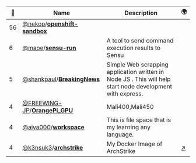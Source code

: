 |:star2: | Name | Description | 🌍|
|---|---|---|---|
|56|[@nekop](https://github.com/nekop)/[**openshift-sandbox**](https://github.com/nekop/openshift-sandbox)|||
|6|[@maoe](https://github.com/maoe)/[**sensu-run**](https://github.com/maoe/sensu-run)|A tool to send command execution results to Sensu||
|5|[@shankpaul](https://github.com/shankpaul)/[**BreakingNews**](https://github.com/shankpaul/BreakingNews)|Simple Web scrapping application written in Node JS . This will help start node development with express.||
|4|[@FREEWING-JP](https://github.com/FREEWING-JP)/[**OrangePi_GPU**](https://github.com/FREEWING-JP/OrangePi_GPU)|Mali400,Mali450||
|4|[@aiya000](https://github.com/aiya000)/[**workspace**](https://github.com/aiya000/workspace)|This is file space that is my learning any language.||
|4|[@k3nsuk3](https://github.com/k3nsuk3)/[**archstrike**](https://github.com/k3nsuk3/archstrike)|My Docker Image of ArchStrike|[:arrow_upper_right:](https://hub.docker.com/r/k3nsuk3/archstrike/)|

